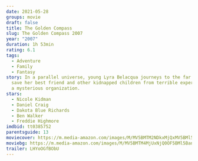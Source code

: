 ```yaml
---
date: 2021-05-28
groups: movie
draft: false
title: The Golden Compass
slug: The Golden Compass 2007
year: "2007"
duration: 1h 53min
rating: 6.1
tags:
  - Adventure
  - Family
  - Fantasy
story: In a parallel universe, young Lyra Belacqua journeys to the far North to
  save her best friend and other kidnapped children from terrible experiments by
  a mysterious organization.
stars:
  - Nicole Kidman
  - Daniel Craig
  - Dakota Blue Richards
  - Ben Walker
  - Freddie Highmore
imdbid: tt0385752
parentsguide: 13
moviecover: https://m.media-amazon.com/images/M/MV5BMTM2NDkxMjQxMV5BMl5BanBnXkFtZTYwNTMxMDM4._V1_FMjpg_UX450_.jpg
moviebg: https://m.media-amazon.com/images/M/MV5BMTM4MjUxNjQ0OF5BMl5BanBnXkFtZTYwMDMzNzc4._V1_FMjpg_UX485_.jpg
trailer: LHYoOGfBObU
---
```

